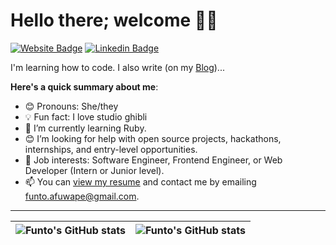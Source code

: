 # Hello there; welcome 👋🏾

[![Website Badge](https://img.shields.io/badge/-thebluegirl-000000?style=for-the-badge&logo=Google-Chrome&logoColor=white&link=https://medium.com/@thebluegirl)](https://medium.com/@thebluegirl) [![Linkedin Badge](https://img.shields.io/badge/-funtoafuwape-blue?style=for-the-badge&logo=Linkedin&logoColor=white&link=https://www.linkedin.com/in/funto-afuwape)](https://www.linkedin.com/in/funto-afuwape-89bb51181/)

I'm learning how to code. I also write (on my [Blog](https://medium.com/@thebluegirl))...

**Here's a quick summary about me**:

- 😊 Pronouns: She/they
- 💡 Fun fact: I love studio ghibli
- 🌱 I’m currently learning Ruby.
- 😊 I’m looking for help with open source projects, hackathons, internships, and entry-level opportunities.
- 💼 Job interests: Software Engineer, Frontend Engineer, or Web Developer (Intern or Junior level).
- 📫 You can [view my resume](#) and contact me by emailing funto.afuwape@gmail.com.

---

| <img align="center" src="https://github-readme-stats.vercel.app/api?username=thebluegirl&show_icons=true&include_all_commits=true&hide_border=true" alt="Funto's GitHub stats" /> | <img align="center" src="https://github-readme-stats.vercel.app/api/top-langs/?username=thebluegirl&langs_count=8&layout=compact&hide_border=true" alt="Funto's GitHub stats" /> |
| ------------- | ------------- |
